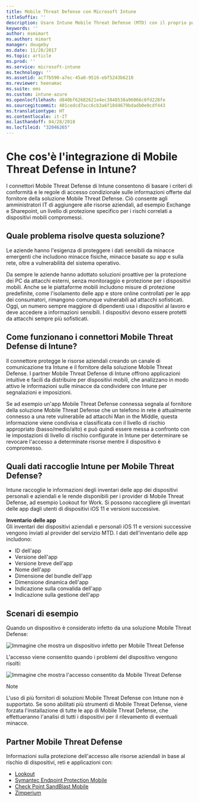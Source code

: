 ```yaml
---
title: Mobile Threat Defense con Microsoft Intune
titleSuffix: ''
description: Usare Intune Mobile Threat Defense (MTD) con il proprio partner Mobile Threat Defense per proteggere l'accesso alle risorse aziendali in base ai rischi del dispositivo.
keywords: ''
author: msmimart
ms.author: mimart
manager: dougeby
ms.date: 11/28/2017
ms.topic: article
ms.prod: ''
ms.service: microsoft-intune
ms.technology: ''
ms.assetid: ac77b590-a7ec-45a0-9516-ebf5243b6210
ms.reviewer: heenamac
ms.suite: ems
ms.custom: intune-azure
ms.openlocfilehash: d840bf62682621e4ec3848538a96066c0fd228fe
ms.sourcegitcommit: 401cedcd7acc6cb3a6f18d4679bdadb0e0cdf443
ms.translationtype: HT
ms.contentlocale: it-IT
ms.lasthandoff: 04/28/2018
ms.locfileid: "32046265"
---
```

# <a name="what-is-mobile-threat-defense-integration-with-intune"></a>Che cos'è l'integrazione di Mobile Threat Defense in Intune?


I connettori Mobile Threat Defense di Intune consentono di basare i criteri di conformità e le regole di accesso condizionale sulle informazioni offerte dal fornitore della soluzione Mobile Threat Defense. Ciò consente agli amministratori IT di aggiungere alle risorse aziendali, ad esempio Exchange e Sharepoint, un livello di protezione specifico per i rischi correlati a dispositivi mobili compromessi.

## <a name="what-problem-does-this-solve"></a>Quale problema risolve questa soluzione?

Le aziende hanno l'esigenza di proteggere i dati sensibili da minacce emergenti che includono minacce fisiche, minacce basate su app e sulla rete, oltre a vulnerabilità del sistema operativo.

Da sempre le aziende hanno adottato soluzioni proattive per la protezione dei PC da attacchi esterni, senza monitoraggio e protezione per i dispositivi mobili. Anche se le piattaforme mobili includono misure di protezione predefinite, come l'isolamento delle app e store online controllati per le app dei consumatori, rimangono comunque vulnerabili ad attacchi sofisticati. Oggi, un numero sempre maggiore di dipendenti usa i dispositivi al lavoro e deve accedere a informazioni sensibili. I dispositivi devono essere protetti da attacchi sempre più sofisticati.

## <a name="how-do-the-intune-mobile-threat-defense-connectors-work"></a>Come funzionano i connettori Mobile Threat Defense di Intune?

Il connettore protegge le risorse aziendali creando un canale di comunicazione tra Intune e il fornitore della soluzione Mobile Threat Defense. I partner Mobile Threat Defense di Intune offrono applicazioni intuitive e facili da distribuire per dispositivi mobili, che analizzano in modo attivo le informazioni sulle minacce da condividere con Intune per segnalazioni e imposizioni. 

Se ad esempio un'app Mobile Threat Defense connessa segnala al fornitore della soluzione Mobile Threat Defense che un telefono in rete è attualmente connesso a una rete vulnerabile ad attacchi Man in the Middle, questa informazione viene condivisa e classificata con il livello di rischio appropriato (basso/medio/alto) e può quindi essere messa a confronto con le impostazioni di livello di rischio configurate in Intune per determinare se revocare l'accesso a determinate risorse mentre il dispositivo è compromesso.

## <a name="what-data-does-intune-collect-for-mobile-threat-defense"></a>Quali dati raccoglie Intune per Mobile Threat Defense?

Intune raccoglie le informazioni degli inventari delle app dei dispositivi personali e aziendali e le rende disponibili per i provider di Mobile Threat Defense, ad esempio Lookout for Work. Si possono raccogliere gli inventari delle app dagli utenti di dispositivi iOS 11 e versioni successive.

**Inventario delle app**  
Gli inventari dei dispositivi aziendali e personali iOS 11 e versioni successive vengono inviati al provider del servizio MTD. I dati dell'inventario delle app includono:

 - ID dell'app
 - Versione dell'app
 - Versione breve dell'app
 - Nome dell'app
 - Dimensione del bundle dell'app
 - Dimensione dinamica dell'app
 - Indicazione sulla convalida dell'app
 - Indicazione sulla gestione dell'app

## <a name="sample-scenarios"></a>Scenari di esempio

Quando un dispositivo è considerato infetto da una soluzione Mobile Threat Defense:

![Immagine che mostra un dispositivo infetto per Mobile Threat Defense](./media/MTD-image-1.png)

L'accesso viene consentito quando i problemi del dispositivo vengono risolti:

![Immagine che mostra l'accesso consentito da Mobile Threat Defense](./media/MTD-image-2.png)

> [!NOTE] 
> L'uso di più fornitori di soluzioni Mobile Threat Defense con Intune non è supportato. Se sono abilitati più strumenti di Mobile Threat Defense, viene forzata l'installazione di tutte le app di Mobile Threat Defense, che effettueranno l'analisi di tutti i dispositivi per il rilevamento di eventuali minacce.

## <a name="mobile-threat-defense-partners"></a>Partner Mobile Threat Defense

Informazioni sulla protezione dell'accesso alle risorse aziendali in base al rischio di dispositivi, reti e applicazioni con:

- [Lookout](lookout-mobile-threat-defense-connector.md)
- [Symantec Endpoint Protection Mobile](skycure-mobile-threat-defense-connector.md)
- [Check Point SandBlast Mobile](checkpoint-sandblast-mobile-mobile-threat-defense-connector.md)
- [Zimperium](zimperium-mobile-threat-defense-connector.md)
